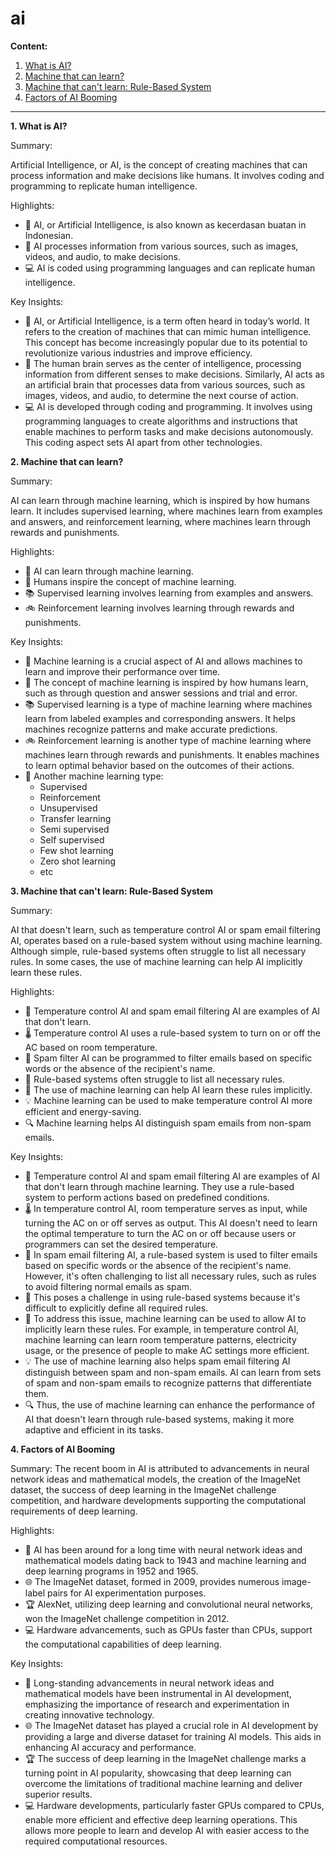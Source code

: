 # ai


**Content:**
<a name="id"></a>
1. [What is AI?](#1)
2. [Machine that can learn?](#2)
3. [Machine that can't learn: Rule-Based System](#3)
4. [Factors of AI Booming](#4)







____


<a name="1"></a>
**1. What is AI?**

Summary:

Artificial Intelligence, or AI, is the concept of creating machines that can process information and make decisions like humans. It involves coding and programming to replicate human intelligence.

Highlights:
- 🤖 AI, or Artificial Intelligence, is also known as kecerdasan buatan in Indonesian.
- 🧠 AI processes information from various sources, such as images, videos, and audio, to make decisions.
- 💻 AI is coded using programming languages and can replicate human intelligence.

Key Insights:

- 🤖 AI, or Artificial Intelligence, is a term often heard in today’s world. It refers to the creation of machines that can mimic human intelligence. This concept has become increasingly popular due to its potential to revolutionize various industries and improve efficiency.
- 🧠 The human brain serves as the center of intelligence, processing information from different senses to make decisions. Similarly, AI acts as an artificial brain that processes data from various sources, such as images, videos, and audio, to determine the next course of action.
- 💻 AI is developed through coding and programming. It involves using programming languages to create algorithms and instructions that enable machines to perform tasks and make decisions autonomously. This coding aspect sets AI apart from other technologies.

<a name="2"></a>
**2. Machine that can learn?**

Summary:

AI can learn through machine learning, which is inspired by how humans learn. It includes supervised learning, where machines learn from examples and answers, and reinforcement learning, where machines learn through rewards and punishments.

Highlights:
- 🤖 AI can learn through machine learning.
- 🧒 Humans inspire the concept of machine learning.
- 📚 Supervised learning involves learning from examples and answers.
- 🚲 Reinforcement learning involves learning through rewards and punishments.

Key Insights:
- 🤖 Machine learning is a crucial aspect of AI and allows machines to learn and improve their performance over time.
- 🧒 The concept of machine learning is inspired by how humans learn, such as through question and answer sessions and trial and error.
- 📚 Supervised learning is a type of machine learning where machines learn from labeled examples and corresponding answers. It helps machines recognize patterns and make accurate predictions.
- 🚲 Reinforcement learning is another type of machine learning where machines learn through rewards and punishments. It enables machines to learn optimal behavior based on the outcomes of their actions.
- 🤖 Another machine learning type:
  - Supervised
  - Reinforcement
  - Unsupervised
  - Transfer learning
  - Semi supervised
  - Self supervised
  - Few shot learning
  - Zero shot learning
  - etc


<a name="3"></a>
**3. Machine that can't learn: Rule-Based System**

Summary:

AI that doesn't learn, such as temperature control AI or spam email filtering AI, operates based on a rule-based system without using machine learning. Although simple, rule-based systems often struggle to list all necessary rules. In some cases, the use of machine learning can help AI implicitly learn these rules.

Highlights: 
- 🤖 Temperature control AI and spam email filtering AI are examples of AI that don't learn.
- 🌡️ Temperature control AI uses a rule-based system to turn on or off the AC based on room temperature.
- 📧 Spam filter AI can be programmed to filter emails based on specific words or the absence of the recipient's name.
- 🤔 Rule-based systems often struggle to list all necessary rules.
- 🧠 The use of machine learning can help AI learn these rules implicitly.
- 💡 Machine learning can be used to make temperature control AI more efficient and energy-saving.
- 🔍 Machine learning helps AI distinguish spam emails from non-spam emails.

Key Insights: 
- 🤖 Temperature control AI and spam email filtering AI are examples of AI that don't learn through machine learning. They use a rule-based system to perform actions based on predefined conditions.
- 🌡️ In temperature control AI, room temperature serves as input, while turning the AC on or off serves as output. This AI doesn't need to learn the optimal temperature to turn the AC on or off because users or programmers can set the desired temperature.
- 📧 In spam email filtering AI, a rule-based system is used to filter emails based on specific words or the absence of the recipient's name. However, it's often challenging to list all necessary rules, such as rules to avoid filtering normal emails as spam.
- 🤔 This poses a challenge in using rule-based systems because it's difficult to explicitly define all required rules.
- 🧠 To address this issue, machine learning can be used to allow AI to implicitly learn these rules. For example, in temperature control AI, machine learning can learn room temperature patterns, electricity usage, or the presence of people to make AC settings more efficient.
- 💡 The use of machine learning also helps spam email filtering AI distinguish between spam and non-spam emails. AI can learn from sets of spam and non-spam emails to recognize patterns that differentiate them.
- 🔍 Thus, the use of machine learning can enhance the performance of AI that doesn't learn through rule-based systems, making it more adaptive and efficient in its tasks.


<a name="4"></a>
**4. Factors of AI Booming**

Summary: 
The recent boom in AI is attributed to advancements in neural network ideas and mathematical models, the creation of the ImageNet dataset, the success of deep learning in the ImageNet challenge competition, and hardware developments supporting the computational requirements of deep learning.

Highlights: 
- 🧠 AI has been around for a long time with neural network ideas and mathematical models dating back to 1943 and machine learning and deep learning programs in 1952 and 1965.
- 🌐 The ImageNet dataset, formed in 2009, provides numerous image-label pairs for AI experimentation purposes.
- 🏆 AlexNet, utilizing deep learning and convolutional neural networks, won the ImageNet challenge competition in 2012.
- 💻 Hardware advancements, such as GPUs faster than CPUs, support the computational capabilities of deep learning.

Key Insights: 
- 🧠 Long-standing advancements in neural network ideas and mathematical models have been instrumental in AI development, emphasizing the importance of research and experimentation in creating innovative technology.
- 🌐 The ImageNet dataset has played a crucial role in AI development by providing a large and diverse dataset for training AI models. This aids in enhancing AI accuracy and performance.
- 🏆 The success of deep learning in the ImageNet challenge marks a turning point in AI popularity, showcasing that deep learning can overcome the limitations of traditional machine learning and deliver superior results.
- 💻 Hardware developments, particularly faster GPUs compared to CPUs, enable more efficient and effective deep learning operations. This allows more people to learn and develop AI with easier access to the required computational resources.











